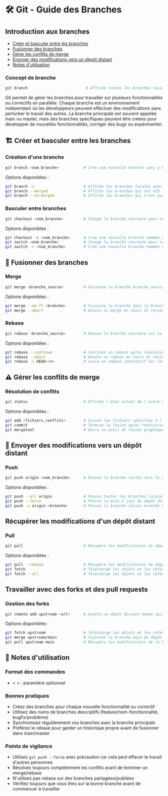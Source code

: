 # 🛠 Git - Guide des Branches

## Introduction aux branches

- [Créer et basculer entre les branches](#🏗️-créer-et-basculer-entre-les-branches)
- [Fusionner des branches](#🔀-fusionner-des-branches)
- [Gérer les conflits de merge](#⚠️-gérer-les-conflits-de-merge)
- [Envoyer des modifications vers un dépôt distant](#🚀-envoyer-des-modifications-vers-un-dépôt-distant)
- [Notes d'utilisation](#📝-notes-dutilisation)

### Concept de branche

```bash
git branch                          # Affiche toutes les branches locales
```

Git permet de gérer les branches pour travailler sur plusieurs fonctionnalités ou correctifs en parallèle. Chaque branche est un environnement indépendant où les développeurs peuvent effectuer des modifications sans perturber le travail des autres. La branche principale est souvent appelée main ou master, mais des branches spécifiques peuvent être créées pour développer de nouvelles fonctionnalités, corriger des bugs ou expérimenter.

## 🏗️ Créer et basculer entre les branches

### Création d'une branche

```bash
git branch <nom_branche>           # Crée une nouvelle branche sans y basculer
```

Options disponibles :

```bash
git branch -v                      # Affiche les branches locales avec le dernier commit sur chaque branche
git branch --merged                # Affiche les branches qui ont été fusionnées dans la branche courante
git branch --no-merged             # Affiche les branches qui n'ont pas été fusionnées dans la branche courante
```

### Basculer entre branches

```bash
git checkout <nom_branche>         # Change la branche courante pour nom_branche
```

Options disponibles :

```bash
git checkout -b <nom_branche>      # Crée une nouvelle branche nommée nom_branche et se déplace dessus
git switch <nom_branche>           # Change la branche courante pour nom_branche (équivalent à git checkout <nom_branche>)
git switch -c <nom_branche>        # Crée une nouvelle branche nommée nom_branche et se déplace dessus (équivalent à git checkout -b <nom_branche>)
```

## 🔀 Fusionner des branches

### Merge

```bash
git merge <branche_source>         # Fusionne la branche branche_source dans la branche courante
```

Options disponibles :

```bash
git merge --no-ff <branche>        # Fusionne la branche dans la branche courante en créant un commit de fusion, même en cas de fast-forward
git merge --abort                  # Annule un merge en cours et revient à l'état avant le début du merge
```

### Rebase

```bash
git rebase <branche_source>        # Rebase la branche courante sur la branche branche_source
```

Options disponibles :

```bash
git rebase --continue              # Continue un rebase après résolution de conflits
git rebase --abort                 # Annule un rebase en cours et revient à l'état avant le début du rebase
git rebase -i HEAD~<n>             # Lance un rebase interactif sur les n derniers commits à partir de HEAD
```

## ⚠️ Gérer les conflits de merge

### Résolution de conflits

```bash
git status                         # Affiche l'état actuel de l'arbre de travail et de l'index (fichiers modifiés, en attente de commit, etc.)
```

Options disponibles :

```bash
git add <fichiers_conflits>        # Ajoute les fichiers spécifiés à l'index après résolution des conflits
git commit                         # Termine la fusion après résolution des conflits / Enregistre les modifications de l'index dans l'historique des commits
git mergetool                      # Ouvre un outil de fusion graphique pour aider à résoudre les conflits
```

## 🚀 Envoyer des modifications vers un dépôt distant

### Push

```bash
git push origin <nom_branche>      # Envoie la branche locale vers le dépôt distant
```

Options disponibles :

```bash
git push --all origin              # Pousse toutes les branches locales vers le dépôt distant origin
git push --force                   # FForce la mise à jour du dépôt distant avec les modifications locales, même si cela écrase les modifications distantes.
git push -u origin <branche>       # Pousse la branche locale branche vers origin et la définit comme la branche de suivi par défaut
```

## Récupérer les modifications d'un dépôt distant

### Pull

```bash
git pull                           # Récupère les modifications du dépôt distant et les fusionne dans la branche locale courante
```

Options disponibles :

```bash
git pull --rebase                  # Récupère les modifications du dépôt distant et les applique sur la branche locale courante via un rebase
git fetch                          # Télécharge les objets et les références depuis un autre dépôt
git fetch --all                    # Télécharge les objets et les références depuis tous les dépôts distants configurés
```

## Travailler avec des forks et des pull requests

### Gestion des forks

```bash
git remote add upstream <url>      # Ajoute un dépôt distant nommé upstream avec l'URL spécifiée
```

Options disponibles :

```bash
git fetch upstream                 # Télécharge les objets et les références depuis le dépôt distant upstream
git merge upstream/main            # Fusionne la branche main du dépôt distant upstream dans la branche locale courante.
git pull upstream main             # Récupère les modifications de la branche main du dépôt distant upstream et les fusionne dans la branche locale courante
```

## 📝 Notes d'utilisation

### Format des commandes

- < > : paramètre optionnel

### Bonnes pratiques

- Créez des branches pour chaque nouvelle fonctionnalité ou correctif
- Utilisez des noms de branches descriptifs (feature/nom-fonctionnalité, bugfix/problème)
- Synchronisez régulièrement vos branches avec la branche principale
- Préférez le rebase pour garder un historique propre avant de fusionner dans main/master

### Points de vigilance

- Utilisez `git push --force` avec précaution car cela peut effacer le travail d'autres personnes
- Résolvez toujours complètement les conflits avant de terminer un merge/rebase
- N'utilisez pas rebase sur des branches partagées/publiées
- Vérifiez toujours que vous êtes sur la bonne branche avant de commencer à travailler
